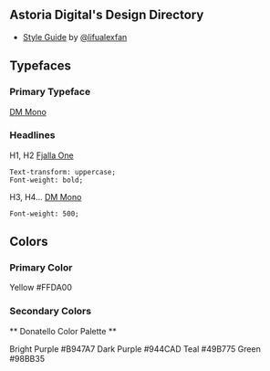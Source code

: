 ## Astoria Digital's Design Directory
- [Style Guide](https://www.figma.com/file/LXKWblcPXToV1uVakYXbhB/Astoria-Digital?node-id=133%3A3) by [@lifualexfan](http://github.com/lifualexfan)

## Typefaces

### Primary Typeface

[DM Mono](https://fonts.google.com/specimen/DM+Mono)

### Headlines

H1, H2
[Fjalla One](https://fonts.google.com/specimen/Fjalla+One) 

```
Text-transform: uppercase; 
Font-weight: bold;

```
H3, H4...
[DM Mono](https://fonts.google.com/specimen/DM+Mono)

```
Font-weight: 500;

```

## Colors

### Primary Color

Yellow #FFDA00

### Secondary Colors

** Donatello Color Palette **

Bright Purple #B947A7
Dark Purple #944CAD
Teal #49B775
Green #98BB35
